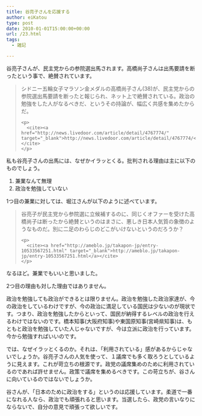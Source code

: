 ```yaml
---
title: 谷亮子さんを応援する
author: eiKatou
type: post
date: 2010-01-01T15:00:00+00:00
url: /23.html
tags:
  - 雑記

---
```

<div class="section">
  <p>
    谷亮子さんが、民主党からの参院選出馬されます。高橋尚子さんは出馬要請を断ったという事で、絶賛されています。
  </p>
  
  <blockquote title="http://news.livedoor.com/article/detail/4767774/" cite="http://news.livedoor.com/article/detail/4767774/">
    <p>
      シドニー五輪女子マラソン金メダルの高橋尚子さん(38)が、民主党からの参院選出馬要請を断ったと報じられ、ネット上で絶賛されている。政治の勉強をした人がなるべきだ、というその持論が、幅広く共感を集めたからだ。
    </p>
    
    <p>
      <cite><a href="http://news.livedoor.com/article/detail/4767774/" target="_blank">http://news.livedoor.com/article/detail/4767774/</a></cite>
    </p>
  </blockquote>
  
  <p>
    私も谷亮子さんの出馬には、なぜかイラッとくる。批判される理由は主に以下のものでしょう。
  </p>
  
  <ol>
    <li>
      兼業なんて無理
    </li>
    <li>
      政治を勉強していない
    </li>
  </ol>
  
  <p>
    1つ目の兼業に対しては、堀江さんが以下のように述べています。
  </p>
  
  <blockquote title="http://ameblo.jp/takapon-jp/entry-10533567251.html" cite="http://ameblo.jp/takapon-jp/entry-10533567251.html">
    <p>
      谷亮子が民主党から参院選に立候補するのに、同じくオファーを受けた高橋尚子は断ったから絶賛というのはまさに、悪しき日本人気質の象徴のようなものだ。別に二足のわらじのどこがいけないというのだろうか？
    </p>
    
    <p>
      <cite><a href="http://ameblo.jp/takapon-jp/entry-10533567251.html" target="_blank">http://ameblo.jp/takapon-jp/entry-10533567251.html</a></cite>
    </p>
  </blockquote>
  
  <p>
    なるほど。兼業でもいいと思いました。
  </p>
  
  <p>
    2つ目の理由も対した理由ではありません。
  </p>
  
  <p>
    政治を勉強しても政治ができるとは限りません。政治を勉強した政治家達が、今の政治をしているわけですが、今の政治に満足している国民は少ないのが現状です。つまり、政治を勉強したからといって、国民が納得するレベルの政治を行えるわけではないのです。橋本知事(大阪府知事)や東国原知事(宮崎県知事)は、もともと政治を勉強していた人じゃないですが、今は立派に政治を行っています。今から勉強すればいいのです。
  </p>
  
  <p>
    では、なぜイラッとくるのか。それは、「利用されている」感があるからじゃないでしょうか。谷亮子さんの人気を使って、１議席でも多く取ろうとしているように見えます。これが苛立ちの根源です。政党の議席集めのために利用されているのであれば許せません。政策で議席を集めるべきです。この苛立ちが、谷さんに向いているのではないでしょうか。
  </p>
  
  <p>
    谷さんが、「日本のために政治をする」というのは応援しています。柔道で一番になれる人なら、政治でも頑張れると思います。当選したら、政党の言いなりにならないで、自分の意見で頑張って欲しいです。
  </p>
</div>
